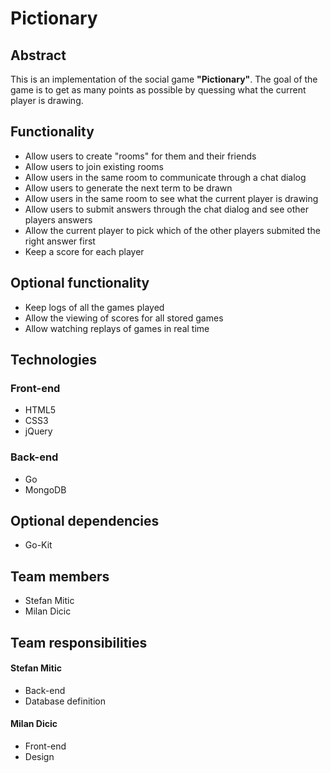 # Pictionary

## Abstract
This is an implementation of the social game **"Pictionary"**.
The goal of the game is to get as many points as possible by quessing what the current player is drawing.

## Functionality
* Allow users to create "rooms" for them and their friends
* Allow users to join existing rooms
* Allow users in the same room to communicate through a chat dialog
* Allow users to generate the next term to be drawn
* Allow users in the same room to see what the current player is drawing
* Allow users to submit answers through the chat dialog and see other players answers
* Allow the current player to pick which of the other players submited the right answer first
* Keep a score for each player

## Optional functionality
* Keep logs of all the games played
* Allow the viewing of scores for all stored games
* Allow watching replays of games in real time

## Technologies
### Front-end
* HTML5
* CSS3
* jQuery

### Back-end
* Go
* MongoDB

## Optional dependencies
* Go-Kit

## Team members
* Stefan Mitic
* Milan Dicic

## Team responsibilities
#### Stefan Mitic
* Back-end
* Database definition

#### Milan Dicic
* Front-end
* Design
